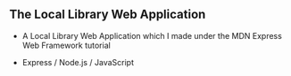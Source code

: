 ## The Local Library Web Application

- A Local Library Web Application which I made under the MDN Express Web Framework tutorial

- Express / Node.js / JavaScript
